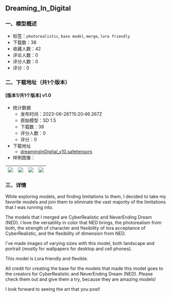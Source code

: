 ## Dreaming_In_Digital
### 一、模型概述

- 标签：`photorealistic`, `base model`, `merge`, `lora friendly`
- 下载数：38
- 收藏人数：42
- 评论人数：0
- 评分人数：0
- 评分：0

### 二、下载地址（共1个版本）

#### [版本1/共1个版本] v1.0

- 统计数据
  - 发布时间：2023-06-28T15:20:46.267Z
  - 原始模型：SD 1.5
  - 下载数：38
  - 评分人数：0
  - 评分：0
- 下载地址
  - [dreamingInDigital_v10.safetensors](https://civitai.com/api/download/models/105865)
- 样例图像：

| <img src="https://image.civitai.com/xG1nkqKTMzGDvpLrqFT7WA/fc6426c4-0e82-44e2-aa85-e4d4d6510bab/width=450/1322974.jpeg" /> | <img src="https://image.civitai.com/xG1nkqKTMzGDvpLrqFT7WA/19de40f1-2068-43fa-9ea7-8ba2e2028200/width=450/1326206.jpeg" /> | <img src="https://image.civitai.com/xG1nkqKTMzGDvpLrqFT7WA/037361e8-60e1-4705-bd15-b78b0ae3cd51/width=450/1322976.jpeg" /> | <img src="https://image.civitai.com/xG1nkqKTMzGDvpLrqFT7WA/01f5cbf7-d731-4112-811f-d0898d0b5e0c/width=450/1321737.jpeg" /> |
| ---- | ---- | ---- | ---- |


### 三、详情
<p>While exploring models, and finding limitations to them, I decided to take my favorite models and join them to eliminate the vast majority of the limitations that I was running into.</p><p>The models that I merged are CyberRealistic and NeverEnding Dream (NED). I love the versatility in color that NED brings, the photorealism from both, the strength of character and flexibility of lora acceptance of CyberRealistic, and the flexibility of dimension from NED.</p><p>I've made images of varying sizes with this model, both landscape and portrait (mostly for wallpapers for desktop and cell phones).</p><p></p><p>This model is Lora friendly and flexible.</p><p></p><p>All credit for creating the base for the models that made this model goes to the creators for CyberRealistic and NeverEnding Dream (NED). Please check them out and give them a try, because they are amazing models!</p><p></p><p>I look forward to seeing the art that you post!</p>